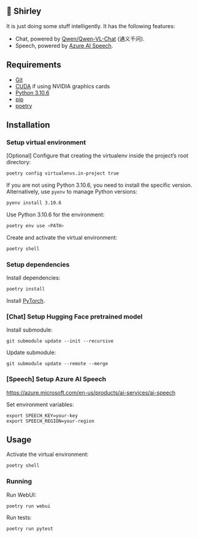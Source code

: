 ## 🦈 Shirley

It is just doing some stuff intelligently. It has the following features:
- Chat, powered by [Qwen/Qwen-VL-Chat](https://huggingface.co/Qwen/Qwen-VL-Chat) (通义千问).
- Speech, powered by [Azure AI Speech](https://azure.microsoft.com/en-us/products/ai-services/ai-speech).

## Requirements

- [Git](https://git-scm.com/)
- [CUDA](https://developer.nvidia.com/cuda-toolkit) if using NVIDIA graphics cards
- [Python 3.10.6](https://www.python.org/downloads/release/python-3106/)
- [pip](https://pypi.org/project/pip/)
- [poetry](https://python-poetry.org/)

## Installation

### Setup virtual environment

[Optional] Configure that creating the virtualenv inside the project’s root directory:
```bash
poetry config virtualenvs.in-project true
```

If you are not using Python 3.10.6, you need to install the specific version. Alternatively, use `pyenv` to manage
Python versions:
```bash
pyenv install 3.10.6
```

Use Python 3.10.6 for the environment:
```bash
poetry env use <PATH>
```

Create and activate the virtual environment:
```bash
poetry shell
```

### Setup dependencies

Install dependencies:
```bash
poetry install
```

Install [PyTorch](https://pytorch.org/get-started/locally/).

### [Chat] Setup Hugging Face pretrained model

Install submodule:
```
git submodule update --init --recursive
```

Update submodule:
```
git submodule update --remote --merge
```

### [Speech] Setup Azure AI Speech

https://azure.microsoft.com/en-us/products/ai-services/ai-speech

Set environment variables:
```
export SPEECH_KEY=your-key
export SPEECH_REGION=your-region
```

## Usage

Activate the virtual environment:
```bash
poetry shell
```

### Running

Run WebUI:
```bash
poetry run webui
```

Run tests:
```bash
poetry run pytest
```
